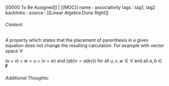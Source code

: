 [[0000 To Be Assigned]] | [[MOC]]
name : associativity
tags : tag1, tag2
backlinks : 
source : [[Linear Algebra Done Right]]

###### Content:
A property which states that the placement of parenthesis in a given equation does not change the resulting calculation.
For example with vector space V:

$(u+v) + w = u+(v+w)$ and $(ab)v = a(bv))$ for all $u,v,w \in V$ and all $a,b \in \textbf{F}$


###### Additional Thoughts:
